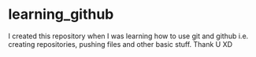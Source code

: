 # learning_github

I created this repository when I was learning how to use git and github i.e. creating repositories, pushing files and other basic stuff.
Thank U XD

